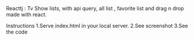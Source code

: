 Reacttj : Tv Show lists, with api query, all list , favorite list and drag n drop made with react.  

Instructions
1.Serve index.html in your local server. 
2.See screenshot
3.See the code 
